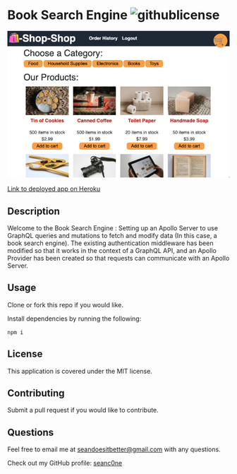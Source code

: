 # Book Search Engine ![githublicense](https://img.shields.io/badge/license-MIT-blue.svg)

[![ScreenShot](screenshot.png)](https://enigmatic-atoll-96060.herokuapp.com/)

[Link to deployed app on Heroku](https://enigmatic-atoll-96060.herokuapp.com/)

## Description

Welcome to the Book Search Engine : Setting up an Apollo Server to use GraphQL queries and mutations to fetch and modify data (In this case, a book search engine). The existing authentication middleware has been modified so that it works in the context of a GraphQL API, and an Apollo Provider has been created so that requests can communicate with an Apollo Server. 

## Usage

Clone or fork this repo if you would like. 

Install dependencies by running the following: 

```
npm i
```

## License

This application is covered under the MIT license.

## Contributing

Submit a pull request if you would like to contribute.

## Questions
Feel free to email me at seandoesitbetter@gmail.com with any questions.

Check out my GitHub profile: [seanc0ne](https://www.github.com/seanc0ne)